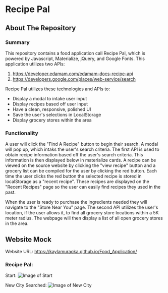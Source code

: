 # Recipe Pal

## About The Repository

### Summary

This repository contains a food application call Recipe Pal, which is powered by Javascript, Materialize, jQuery, and Google Fonts. This application utilizes two APIs:

1. https://developer.edamam.com/edamam-docs-recipe-api
2. https://developers.google.com/places/web-service/search

Recipe Pal utilizes these technologies and APIs to:

- Display a modal to intake user input
- Display recipes based off user input
- Have a clean, responsive, polished UI
- Save the user's selections in LocalStorage
- Display grocery stores within the area

### Functionality

A user will click the "Find A Recipe" button to begin their search. A modal will pop up, which intaks the user's search criteria. The first API is used to obtain recipe information based off the user's search criteria. This information is then displayed below in materialize cards. A recipe can be viewed on the source website by clicking the "view recipe" button and a grocery list can be compiled for the user by clicking the red button. Each time the user clicks the red button the selected recipe is stored in localStorage as a "recent recipe". These recipes are displayed on the "Recent Recipes" page so the user can easily find recipes they used in the past.

When the user is ready to purchase the ingredients needed they will navigate to the "Store Near You" page. The second API utilizes the user's location, if the user allows it, to find all grocery store locations within a 5K meter radius. The webpage will then display a list of all open grocery stores in the area.

## Website Mock

Website URL: https://kaylamuraoka.github.io/Food_Application/

### Recipe Pal:

Start:
![Image of Start](./Assets/WA_Start_Page.PNG)

New City Searched:
![Image of New City](./Assets/WA_Update.PNG)

